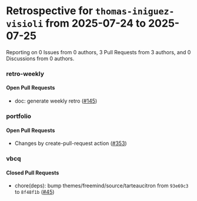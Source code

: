 # Retrospective for `thomas-iniguez-visioli` from 2025-07-24 to 2025-07-25

Reporting on 0 Issues from 0 authors, 3 Pull Requests from 3 authors, and 0 Discussions from 0 authors.


### retro-weekly

#### Open Pull Requests

- doc: generate weekly retro ([#145](https://github.com/thomas-iniguez-visioli/retro-weekly/pull/145))

### portfolio

#### Open Pull Requests

- Changes by create-pull-request action ([#353](https://github.com/thomas-iniguez-visioli/portfolio/pull/353))

### vbcq

#### Closed Pull Requests

- chore(deps): bump themes/freemind/source/tarteaucitron from `93e69c3` to `8f48f1b` ([#45](https://github.com/thomas-iniguez-visioli/vbcq/pull/45))